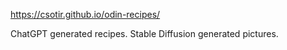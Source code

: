 <https://csotir.github.io/odin-recipes/>

ChatGPT generated recipes.
Stable Diffusion generated pictures.
